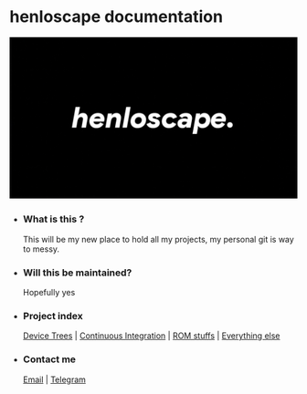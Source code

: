 # henloscape documentation # 

![banner](.github/banner.jpg)

- ### What is this ? ###

  This will be my new place to hold all my projects, my personal git is way to messy.

- ### Will this be maintained? ###

  Hopefully yes 

- ### Project index ### 

  [Device Trees](https://github.com/henloscape/docs/blob/master/trees.md) | [Continuous Integration](https://github.com/henloscape/docs/blob/master/ci.md) | [ROM stuffs](https://github.com/henloscape/docs/blob/master/romstuff.md) | [Everything else](https://github.com/henloscape/docs/blob/master/misc.md) 

- ### Contact me ### 

  [Email](mailto:henloboii@protonmail.ch) | [Telegram](https://t.me/henloboi)

